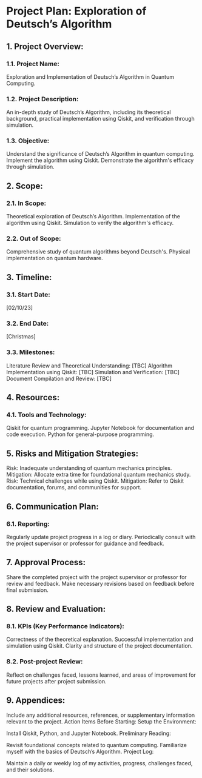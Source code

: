 # Project Plan: Exploration of Deutsch’s Algorithm
## 1. Project Overview:
### 1.1. Project Name:
Exploration and Implementation of Deutsch’s Algorithm in Quantum Computing.
### 1.2. Project Description:
An in-depth study of Deutsch’s Algorithm, including its theoretical background, practical implementation using Qiskit, and verification through simulation.
### 1.3. Objective:
Understand the significance of Deutsch’s Algorithm in quantum computing.
Implement the algorithm using Qiskit.
Demonstrate the algorithm's efficacy through simulation.

## 2. Scope:
### 2.1. In Scope:
Theoretical exploration of Deutsch’s Algorithm.
Implementation of the algorithm using Qiskit.
Simulation to verify the algorithm's efficacy.
### 2.2. Out of Scope:
Comprehensive study of quantum algorithms beyond Deutsch's.
Physical implementation on quantum hardware.

## 3. Timeline:
### 3.1. Start Date:
[02/10/23]
### 3.2. End Date:
[Christmas]
### 3.3. Milestones:
Literature Review and Theoretical Understanding: [TBC]
Algorithm Implementation using Qiskit: [TBC]
Simulation and Verification: [TBC]
Document Compilation and Review: [TBC]

## 4. Resources:
### 4.1. Tools and Technology:
Qiskit for quantum programming.
Jupyter Notebook for documentation and code execution.
Python for general-purpose programming.

## 5. Risks and Mitigation Strategies:
Risk: Inadequate understanding of quantum mechanics principles.
Mitigation: Allocate extra time for foundational quantum mechanics study.
Risk: Technical challenges while using Qiskit.
Mitigation: Refer to Qiskit documentation, forums, and communities for support.

## 6. Communication Plan:
### 6.1. Reporting:
Regularly update project progress in a log or diary.
Periodically consult with the project supervisor or professor for guidance and feedback.

## 7. Approval Process:
Share the completed project with the project supervisor or professor for review and feedback.
Make necessary revisions based on feedback before final submission.

## 8. Review and Evaluation:
### 8.1. KPIs (Key Performance Indicators):
Correctness of the theoretical explanation.
Successful implementation and simulation using Qiskit.
Clarity and structure of the project documentation.
### 8.2. Post-project Review:
Reflect on challenges faced, lessons learned, and areas of improvement for future projects after project submission.

## 9. Appendices:
Include any additional resources, references, or supplementary information relevant to the project.
Action Items Before Starting:
Setup the Environment:

Install Qiskit, Python, and Jupyter Notebook.
Preliminary Reading:

Revisit foundational concepts related to quantum computing.
Familiarize myself with the basics of Deutsch’s Algorithm.
Project Log:

Maintain a daily or weekly log of my activities, progress, challenges faced, and their solutions.
